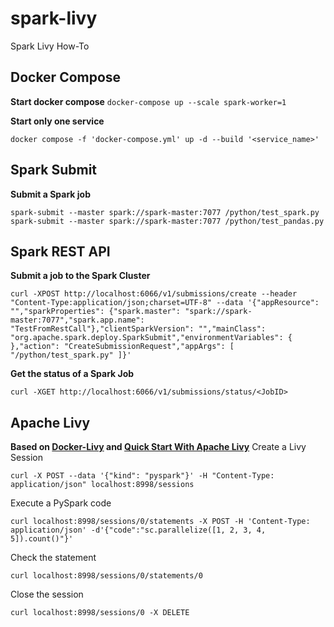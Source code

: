 # spark-livy
Spark Livy How-To

## Docker Compose
**Start docker compose**
```docker-compose up --scale spark-worker=1```

**Start only one service**
```
docker compose -f 'docker-compose.yml' up -d --build '<service_name>'
```

## Spark Submit
**Submit a Spark job**
```
spark-submit --master spark://spark-master:7077 /python/test_spark.py
spark-submit --master spark://spark-master:7077 /python/test_pandas.py
```
## Spark REST API
**Submit a job to the Spark Cluster**
```
curl -XPOST http://localhost:6066/v1/submissions/create --header "Content-Type:application/json;charset=UTF-8" --data '{"appResource": "","sparkProperties": {"spark.master": "spark://spark-master:7077","spark.app.name": "TestFromRestCall"},"clientSparkVersion": "","mainClass": "org.apache.spark.deploy.SparkSubmit","environmentVariables": { },"action": "CreateSubmissionRequest","appArgs": [ "/python/test_spark.py" ]}'
```
**Get the status of a Spark Job**
```
curl -XGET http://localhost:6066/v1/submissions/status/<JobID>
```
## Apache Livy
**Based on [Docker-Livy](https://github.com/Wittline/docker-livy) and [Quick Start With Apache Livy](https://dzone.com/articles/quick-start-with-apache-livy)**
Create a Livy Session
```
curl -X POST --data '{"kind": "pyspark"}' -H "Content-Type: application/json" localhost:8998/sessions
```
Execute a PySpark code
```
curl localhost:8998/sessions/0/statements -X POST -H 'Content-Type: application/json' -d'{"code":"sc.parallelize([1, 2, 3, 4, 5]).count()"}' 
```
Check the statement
```
curl localhost:8998/sessions/0/statements/0
```
Close the session
```
curl localhost:8998/sessions/0 -X DELETE 
```